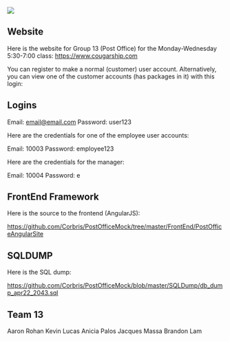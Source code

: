 
![](https://i.ibb.co/XVhJxqx/2e490f2c-647c-4b2d-a271-82195a06561f.png)

## Website

Here is the website for Group 13 (Post Office) for the Monday-Wednesday 5:30-7:00 class: https://www.cougarship.com

You can register to make a normal (customer) user account. Alternatively, you can view one of the customer accounts (has packages in it) with this login:

## Logins

Email: email@email.com
Password: user123

Here are the credentials for one of the employee user accounts:

Email: 10003
Password: employee123

Here are the credentials for the manager:

Email: 10004
Password: e

## FrontEnd Framework

Here is the source to the frontend (AngularJS):

https://github.com/Corbris/PostOfficeMock/tree/master/FrontEnd/PostOfficeAngularSite

## SQLDUMP

Here is the SQL dump:

https://github.com/Corbris/PostOfficeMock/blob/master/SQLDump/db_dump_apr22_2043.sql

## Team 13

Aaron Rohan
Kevin Lucas
Anicia Palos
Jacques Massa
Brandon Lam
